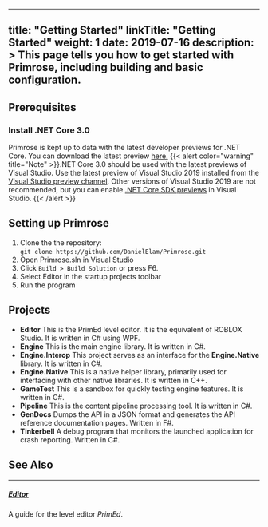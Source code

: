 
---
title: "Getting Started"
linkTitle: "Getting Started"
weight: 1
date: 2019-07-16
description: >
  This page tells you how to get started with Primrose, including building and basic configuration.
---
## Prerequisites

### Install .NET Core 3.0
Primrose is kept up to data with the latest developer previews for .NET Core. You can download the latest preview [here.](https://dotnet.microsoft.com/download/dotnet-core/3.0)
{{< alert color="warning" title="Note" >}}.NET Core 3.0 should be used with the latest previews of Visual Studio.
Use the latest preview of Visual Studio 2019 installed from the [Visual Studio preview channel](https://visualstudio.microsoft.com/vs/preview/). Other versions of Visual Studio 2019 are not recommended, but you can enable [.NET Core SDK previews](https://devblogs.microsoft.com/dotnet/net-core-tooling-update-for-visual-studio-2017-version-15-9/) in Visual Studio.
{{< /alert >}}

## Setting up Primrose
1. Clone the the repository: <br/> `git clone https://github.com/DanielElam/Primrose.git`
2. Open Primrose.sln in Visual Studio
3. Click `Build > Build Solution` or press F6.
4. Select Editor in the startup projects toolbar
5. Run the program


## Projects

- **Editor**
This is the PrimEd level editor. It is the equivalent of ROBLOX Studio. It is written in C# using WPF.
- **Engine**
This is the main engine library. It is written in C#.
- **Engine.Interop**
This project serves as an interface for the **Engine.Native** library. It is written in C#.
- **Engine.Native**
This is a native helper library, primarily used for interfacing with other native libraries. It is written in C++.
- **GameTest**
This is a sandbox for quickly testing engine features. It is written in C#.
- **Pipeline**
This is the content pipeline processing tool. It is written in C#.
- **GenDocs**
Dumps the API in a JSON format and generates the API reference documentation pages. Written in F#.
- **Tinkerbell**
A debug program that monitors the launched application for crash reporting. Written in C#.


## See Also

<div class="section-index">
   <hr class="panel-line">
   <div class="entry">
      <h5>
         <a href="/docs/editor/">Editor</a>
      </h5>
      <p>A guide for the level editor <i>PrimEd</i>.</p>
   </div>
</div>
